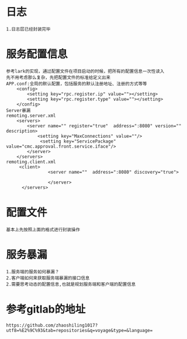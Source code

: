 # 日志
    1.日志层已经封装完毕


# 服务配置信息
    参考lark的实现，通过配置文件在项目启动的时候，把所有的配置信息一次性读入
    先不用考虑那么复杂，先把配置文件的标准给定义出来
    APP.conf:全局的默认配置，包括服务的默认注册地址、注册的方式等等
        <config>
            <setting key="rpc.register.ip" value=""></setting>
            <setting key="rpc.register.type" value=""></setting>
        </config>
    Server暴漏
    remoting.server.xml
        <servers>
            <server name="" register="true"  address=":8080" version="" description>
                <setting key="MaxConnections" value=""/>
                 <setting key="ServicePackage" value="cmc.approval.front.service.iface"/>
            </server>
        </servers>
    remoting.client.xml
         <client>
                    <server name=""  address=":8080" discovery="true">
                      
                    </server>
          </servers>
    
    
# 配置文件
    基本上先按照上面的格式进行封装操作
    
    
    
    
    
    
    
    
    
# 服务暴漏
    1.服务端的服务如何暴漏？
    2.客户端如何来获取服务端暴漏的接口信息
    2.需要思考动态的配置信息,也就是规划服务端和客户端的配置信息
    
    
    
    
    


# 参考gitlab的地址
    https://github.com/zhaoshiling1017?utf8=%E2%9C%93&tab=repositories&q=voyage&type=&language=